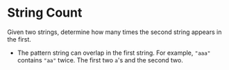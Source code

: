 # String Count

Given two strings, determine how many times the second string appears in the first.

-   The pattern string can overlap in the first string. For example, `"aaa"` contains `"aa"` twice. The first two `a`'s and the second two.